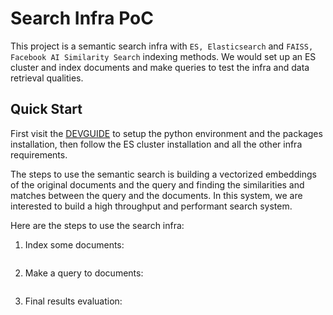Search Infra PoC
==============================

This project is a semantic search infra with `ES, Elasticsearch` and `FAISS, Facebook AI Similarity Search` indexing methods. We would set up an ES cluster and index documents and make queries to test the infra and data retrieval qualities.



Quick Start
------------------
First visit the [DEVGUIDE](DEVGUIDE.md) to setup the python environment and the packages installation, then follow the ES cluster installation and all the other infra requirements. 

The steps to use the semantic search is building a vectorized embeddings of the original documents and the query and finding the similarities and matches between the query and the documents. In this system, we are interested to build a high throughput and performant search system. 

Here are the steps to use the search infra:
1. Index some documents: 
```python

```

2. Make a query to documents:
```python

```

3. Final results evaluation:

```python 

```



